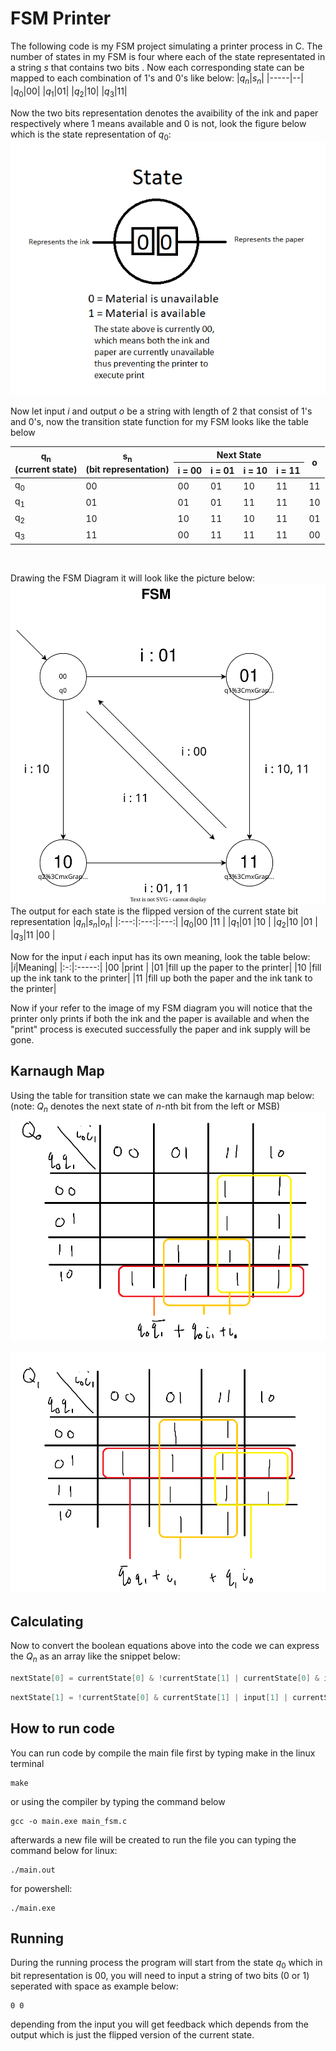 # FSM Printer
The following code is my FSM project simulating a printer process in C. The number of states in my FSM is four where each of the state representated in a string $s$ that contains two bits  . Now each corresponding state can be mapped to each combination of 1's and 0's like below:
|$q_n$|$s_n$|
|-----|--|
|$q_0$|00|
|$q_1$|01|
|$q_2$|10|
|$q_3$|11|

Now the two bits representation denotes the avaibility of the ink and paper respectively where 1 means available and 0 is not, look the figure below which is the state representation of $q_0$:
![img](img/explanation1.png) 

Now let input $i$ and output $o$ be a string with length of 2 that consist of 1's and 0's, now the transition state function for my FSM looks like the table below

<!-- |$q_n$|$s_n$|$i$ = 00|$i$ = 01|$i$ = 10|$i$ = 11|$o$|
|:---:|:---:|:------:|:------:|:------:|:------:|:-:|        
|$q_0$|00 |00      |01      |10      |11      |11 |
|$q_1$|01 |01      |01      |11      |11      |10 |
|$q_2$|10 |10      |11      |10      |11      |01 |
|$q_3$|11 |00      |11      |11      |11      |00 | -->
<table>
<thead>
  <tr>
    <th rowspan="2">q<sub>n</sub><br>(current state)</th>
    <th rowspan="2">s<sub>n</sub><br>(bit representation)</th>
    <th colspan="4">Next State</th>
    <th rowspan="2">o</th>
  </tr>
  <tr>
    <th>i = 00</th>
    <th>i = 01</th>
    <th>i = 10</th>
    <th>i = 11</th>
  </tr>
</thead>
<tbody>
  <tr>
    <td>q<sub>0</sub></td>
    <td>00</td>
    <td>00</td>
    <td>01</td>
    <td>10</td>
    <td>11</td>
    <td>11</td>
  </tr>
  <tr>
    <td>q<sub>1</sub></td>
    <td>01</td>
    <td>01</td>
    <td>01</td>
    <td>11</td>
    <td>11</td>
    <td>10</td>
  </tr>
  <tr>
    <td>q<sub>2</sub></td>
    <td>10</td>
    <td>10</td>
    <td>11</td>
    <td>10</td>
    <td>11</td>
    <td>01</td>
  </tr>
  <tr>
    <td>q<sub>3</sub></td>
    <td>11</td>
    <td>00</td>
    <td>11</td>
    <td>11</td>
    <td>11</td>
    <td>00</td>
  </tr>
</tbody>
</table>
<br>

Drawing the FSM Diagram it will look like the picture below:
![img](img/fsm-diagram.svg)
The output for each state is the  flipped version of the current state bit representation
|$q_n$|$s_n$|$o_n$|
|:---:|:---:|:---:|
|$q_0$|00   |11   |
|$q_1$|01   |10   |
|$q_2$|10   |01   |
|$q_3$|11   |00   |
<br>

Now for the input $i$ each input has its own meaning, look the table below:
|$i$|Meaning|
|:-:|:-----:|
|00 |print  |
|01 |fill up the paper to the printer|
|10 |fill up the ink tank to the printer|
|11 |fill up both the paper and the ink tank to the printer|

Now if your refer to the image of my FSM diagram you will notice that the printer only prints if both the ink and the paper is available and when the "print" process is executed successfully the paper and ink supply will be gone.
<!-- ## Explanation
The state is representated with 2 bits of 0 and 1 each representing the availability of ink of paper so the left bit or MSB represents the ink while the right bit or LSB represents the paper, also the starting state if my FSM is $q_0$
![img](img/fsm-img2.png)

The input $i$ acts as a supply, so if you put in "01" as the input it means "add paper to the printer", if you put "10" as the input then it means "add ink to the printer", and if you put "11" it means "add ink and paper to the printer", but if you put "00" as the input it will try to print which will run successfully if and only if both the paper and the ink is supplied
![img](img/fsm-img3.png)
Lastly, the output $o$ only represents what material is insufficient (left bit for ink, right bit for paper) for the printer which is why the output is just the flipped version of the input $i$
|$i$|$o$|
|:-:|:-:|
|00 |11 |
|01 |10 |
|10 |01 |
|11 |00 |

So my machine will read the output from the left to right and if the machine reads the bit 1 it will prompt the user to fill up the ink or paper. -->

## Karnaugh Map
Using the table for transition state we can make the karnaugh map below: (note: $Q_n$ denotes the next state of $n$-nth bit from the left or MSB)
![img](img/KarnaughQ0.png)

![img](img/KarnaughQ1.png)

## Calculating
Now to convert the boolean equations above into the code we can express the $Q_n$ as an array like the snippet below:
```c
nextState[0] = currentState[0] & !currentState[1] | currentState[0] & input[1] | input[0];
```

```c
nextState[1] = !currentState[0] & currentState[1] | input[1] | currentState[1] & input[0];
```

## How to run code
You can run code by compile the main file first by typing make in the linux terminal
```
make
```
or using the compiler by typing the command below
```
gcc -o main.exe main_fsm.c
```
afterwards a new file will be created to run the file you can typing the command below
for linux:
```
./main.out
```

for powershell:
```
./main.exe
```

## Running
During the running process the program will start from the state $q_0$ which in bit representation is 00, you will need to input a string of two bits (0 or 1) seperated with space as example below:
```
0 0
```
depending from the input you will get feedback which depends from the output which is just the flipped version of the current state.